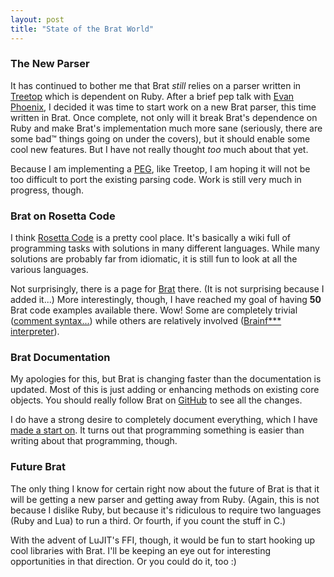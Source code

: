 ```yaml
---
layout: post
title: "State of the Brat World"
---
```


### The New Parser

It has continued to bother me that Brat *still* relies on a parser written in [Treetop](http://treetop.rubyforge.org/) which is dependent on Ruby. After a brief pep talk with [Evan Phoenix](https://github.com/evanphx), I decided it was time to start work on a new Brat parser, this time written in Brat. Once complete, not only will it break Brat's dependence on Ruby and make Brat's implementation much more sane (seriously, there are some bad&trade; things going on under the covers), but it should enable some cool new features. But I have not really thought _too_ much about that yet.

Because I am implementing a [PEG](http://en.wikipedia.org/wiki/Parsing_expression_grammar), like Treetop, I am hoping it will not be too difficult to port the existing parsing code. Work is still very much in progress, though.

### Brat on Rosetta Code

I think [Rosetta Code](http://rosettacode.org) is a pretty cool place. It's basically a wiki full of programming tasks with solutions in many different languages. While many solutions are probably far from idiomatic, it is still fun to look at all the various languages.

Not surprisingly, there is a page for [Brat](http://rosettacode.org/wiki/Category:Brat) there. (It is not surprising because I added it...) More interestingly, though, I have reached my goal of having **50** Brat code examples available there. Wow! Some are completely trivial ([comment syntax...](http://rosettacode.org/wiki/Comments#Brat)) while others are relatively involved ([Brainf*** interpreter](http://rosettacode.org/wiki/Execute_Brain****/Brat)).

### Brat Documentation

My apologies for this, but Brat is changing faster than the documentation is updated. Most of this is just adding or enhancing methods on existing core objects. You should really follow Brat on [GitHub](https://github.com/presidentbeef/brat) to see all the changes.

I do have a strong desire to completely document everything, which I have [made a start on](https://github.com/presidentbeef/brat/wiki/The-Complete-Brat). It turns out that programming something is easier than writing about that programming, though.

### Future Brat

The only thing I know for certain right now about the future of Brat is that it will be getting a new parser and getting away from Ruby. (Again, this is not because I dislike Ruby, but because it's ridiculous to require two languages (Ruby and Lua) to run a third. Or fourth, if you count the stuff in C.)

With the advent of LuJIT's FFI, though, it would be fun to start hooking up cool libraries with Brat. I'll be keeping an eye out for interesting opportunities in that direction. Or you could do it, too :)
